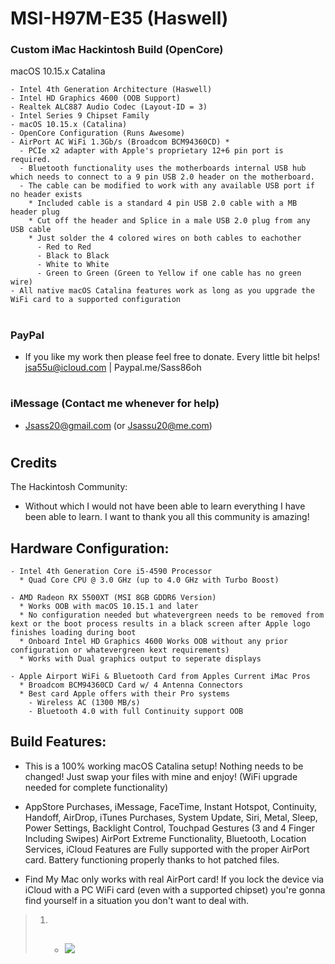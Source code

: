 # MSI-H97M-E35 (Haswell) 
### Custom iMac Hackintosh Build (OpenCore)

macOS 10.15.x Catalina 

```  
- Intel 4th Generation Architecture (Haswell)
- Intel HD Graphics 4600 (OOB Support)
- Realtek ALC887 Audio Codec (Layout-ID = 3)
- Intel Series 9 Chipset Family
- macOS 10.15.x (Catalina)
- OpenCore Configuration (Runs Awesome)
- AirPort AC WiFi 1.3Gb/s (Broadcom BCM94360CD) * 
  - PCIe x2 adapter with Apple's proprietary 12+6 pin port is required.
  - Bluetooth functionality uses the motherboards internal USB hub which needs to connect to a 9 pin USB 2.0 header on the motherboard.
  - The cable can be modified to work with any available USB port if no header exists 
    * Included cable is a standard 4 pin USB 2.0 cable with a MB header plug
    * Cut off the header and Splice in a male USB 2.0 plug from any USB cable
    * Just solder the 4 colored wires on both cables to eachother  
      - Red to Red
      - Black to Black 
      - White to White 
      - Green to Green (Green to Yellow if one cable has no green wire)     
- All native macOS Catalina features work as long as you upgrade the WiFi card to a supported configuration
```

#

### PayPal

- If you like my work then please feel free to donate. Every little bit helps! jsa55u@icloud.com | Paypal.me/Sass86oh

#

### iMessage (Contact me whenever for help)

- Jsass20@gmail.com (or Jsassu20@me.com)

#

## Credits

The Hackintosh Community:

- Without which I would not have been able to learn everything I have been able to learn. I want to thank you all this community is amazing!

   
## Hardware Configuration:

```  
- Intel 4th Generation Core i5-4590 Processor
  * Quad Core CPU @ 3.0 GHz (up to 4.0 GHz with Turbo Boost) 

- AMD Radeon RX 5500XT (MSI 8GB GDDR6 Version)
  * Works OOB with macOS 10.15.1 and later
  * No configuration needed but whatevergreen needs to be removed from kext or the boot process results in a black screen after Apple logo finishes loading during boot 
  * Onboard Intel HD Graphics 4600 Works OOB without any prior configuration or whatevergreen kext requirements)
  * Works with Dual graphics output to seperate displays

- Apple Airport WiFi & Bluetooth Card from Apples Current iMac Pros
  * Broadcom BCM94360CD Card w/ 4 Antenna Connectors
  * Best card Apple offers with their Pro systems  
    - Wireless AC (1300 MB/s) 
    - Bluetooth 4.0 with full Continuity support OOB  
```
    
## Build Features:

- This is a 100% working macOS Catalina setup! Nothing needs to be changed! Just swap your files with mine and enjoy! (WiFi upgrade needed for complete functionality)

- AppStore Purchases, iMessage, FaceTime, Instant Hotspot, Continuity, Handoff, AirDrop, iTunes Purchases, System Update, Siri, Metal, Sleep, Power Settings, Backlight Control, Touchpad Gestures (3 and 4 Finger Including Swipes) AirPort Extreme Functionality, Bluetooth, Location Services, iCloud Features are Fully supported with the proper AirPort card. Battery functioning properly thanks to hot patched files.  

- Find My Mac only works with real AirPort card! If you lock the device via iCloud with a PC WiFi card (even with a supported chipset) you're gonna find    yourself in a situation you don't want to deal with. 
    
> 1. * ##         ![](![](![](![]([]()))))
